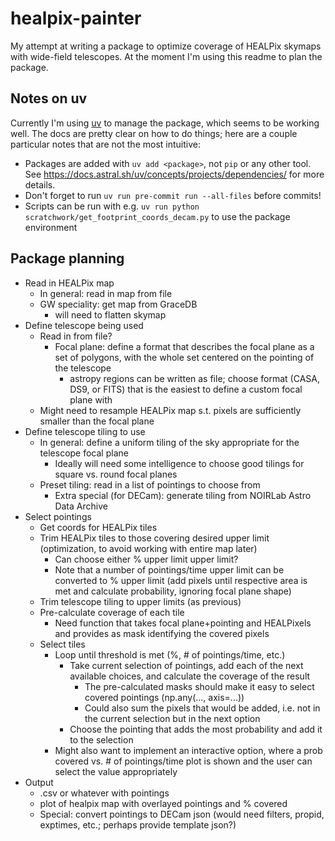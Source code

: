 # healpix-painter

My attempt at writing a package to optimize coverage of HEALPix skymaps with wide-field telescopes.
At the moment I'm using this readme to plan the package.

## Notes on uv

Currently I'm using [uv](https://docs.astral.sh/uv/) to manage the package, which seems to be working well.
The docs are pretty clear on how to do things; here are a couple particular notes that are not the most intuitive:
- Packages are added with `uv add <package>`, not `pip` or any other tool.
See <https://docs.astral.sh/uv/concepts/projects/dependencies/> for more details.
- Don't forget to run `uv run pre-commit run --all-files` before commits!
- Scripts can be run with e.g. `uv run python scratchwork/get_footprint_coords_decam.py` to use the package environment

## Package planning

- Read in HEALPix map
  - In general: read in map from file
  - GW speciality: get map from GraceDB
    - will need to flatten skymap
- Define telescope being used
  - Read in from file?
    - Focal plane: define a format that describes the focal plane as a set of polygons, with the whole set centered on the pointing of the telescope
      - astropy regions can be written as file; choose format (CASA, DS9, or FITS) that is the easiest to define a custom focal plane with
  - Might need to resample HEALPix map s.t. pixels are sufficiently smaller than the focal plane
- Define telescope tiling to use
  - In general: define a uniform tiling of the sky appropriate for the telescope focal plane
    - Ideally will need some intelligence to choose good tilings for square vs. round focal planes
  - Preset tiling: read in a list of pointings to choose from
    - Extra special (for DECam): generate tiling from NOIRLab Astro Data Archive
- Select pointings
  - Get coords for HEALPix tiles
  - Trim HEALPix tiles to those covering desired upper limit (optimization, to avoid working with entire map later)
    - Can choose either % upper limit upper limit?
    - Note that a number of pointings/time upper limit can be converted to % upper limit (add pixels until respective area is met and calculate probability, ignoring focal plane shape)
  - Trim telescope tiling to upper limits (as previous)
  - Pre-calculate coverage of each tile
    - Need function that takes focal plane+pointing and HEALPixels and provides as mask identifying the covered pixels
  - Select tiles
    - Loop until threshold is met (%, # of pointings/time, etc.)
      - Take current selection of pointings, add each of the next available choices, and calculate the coverage of the result
        - The pre-calculated masks should make it easy to select covered pointings (np.any(..., axis=...))
        - Could also sum the pixels that would be added, i.e. not in the current selection but in the next option
      - Choose the pointing that adds the most probability and add it to the selection
    - Might also want to implement an interactive option, where a prob covered vs. # of pointings/time plot is shown and the user can select the value appropriately
- Output
  - .csv or whatever with pointings
  - plot of healpix map with overlayed pointings and % covered
  - Special: convert pointings to DECam json (would need filters, propid, exptimes, etc.; perhaps provide template json?)